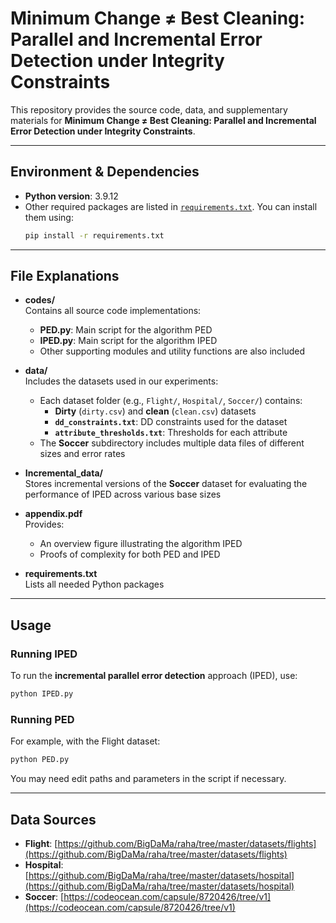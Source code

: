 # Minimum Change ≠ Best Cleaning: Parallel and Incremental Error Detection under Integrity Constraints

This repository provides the source code, data, and supplementary materials for **Minimum Change ≠ Best Cleaning: Parallel and Incremental Error Detection under Integrity Constraints**.

---

## Environment & Dependencies

- **Python version**: 3.9.12
- Other required packages are listed in [`requirements.txt`](./requirements.txt). You can install them using:
  ```bash
  pip install -r requirements.txt
  ```

---

## File Explanations

- **codes/**  
  Contains all source code implementations:

  - **PED.py**: Main script for the algorithm PED
  - **IPED.py**: Main script for the algorithm IPED
  - Other supporting modules and utility functions are also included

- **data/**  
  Includes the datasets used in our experiments:

  - Each dataset folder (e.g., `Flight/`, `Hospital/`, `Soccer/`) contains:
    - **Dirty** (`dirty.csv`) and **clean** (`clean.csv`) datasets
    - **`dd_constraints.txt`**: DD constraints used for the dataset
    - **`attribute_thresholds.txt`**: Thresholds for each attribute
  - The **Soccer** subdirectory includes multiple data files of different sizes and error rates

- **Incremental_data/**  
  Stores incremental versions of the **Soccer** dataset for evaluating the performance of IPED across various base sizes

- **appendix.pdf**  
  Provides:

  - An overview figure illustrating the algorithm IPED
  - Proofs of complexity for both PED and IPED

- **requirements.txt**  
  Lists all needed Python packages

---

## Usage

### Running IPED

To run the **incremental parallel error detection** approach (IPED), use:

```bash
python IPED.py
```

### Running PED

For example, with the Flight dataset:

```bash
python PED.py
```

You may need edit paths and parameters in the script if necessary.

---

## Data Sources

- **Flight**: [https://github.com/BigDaMa/raha/tree/master/datasets/flights](https://github.com/BigDaMa/raha/tree/master/datasets/flights)
- **Hospital**: [https://github.com/BigDaMa/raha/tree/master/datasets/hospital](https://github.com/BigDaMa/raha/tree/master/datasets/hospital)
- **Soccer**: [https://codeocean.com/capsule/8720426/tree/v1](https://codeocean.com/capsule/8720426/tree/v1)

